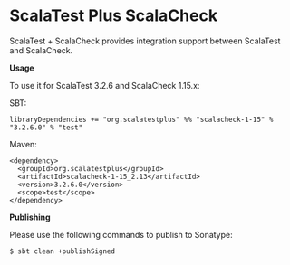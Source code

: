 # ScalaTest Plus ScalaCheck
ScalaTest + ScalaCheck provides integration support between ScalaTest and ScalaCheck.

**Usage**

To use it for ScalaTest 3.2.6 and ScalaCheck 1.15.x: 

SBT: 

```
libraryDependencies += "org.scalatestplus" %% "scalacheck-1-15" % "3.2.6.0" % "test"
```

Maven: 

```
<dependency>
  <groupId>org.scalatestplus</groupId>
  <artifactId>scalacheck-1-15_2.13</artifactId>
  <version>3.2.6.0</version>
  <scope>test</scope>
</dependency>
```

**Publishing**

Please use the following commands to publish to Sonatype: 

```
$ sbt clean +publishSigned
```
